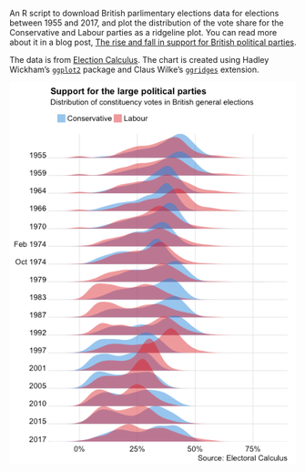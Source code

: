 An R script to download British parlimentary elections data for elections
between 1955 and 2017, and plot the distribution of the vote share for the
Conservative and Labour parties as a ridgeline plot. You can read more about it in a blog post, [The rise and fall in support for British political parties].

The data is from [Election Calculus]. The chart is created using Hadley Wickham’s [`ggplot2`] package and Claus Wilke’s [`ggridges`] extension.

![](tory-labour-1955-2017.png)

  [The rise and fall in support for British political parties]: https://flother.is/2018/british-party-support/
  [Election Calculus]: http://www.electoralcalculus.co.uk/flatfile.html
  [`ggplot2`]: https://ggplot2.tidyverse.org/
  [`ggridges`]: https://github.com/clauswilke/ggridges

